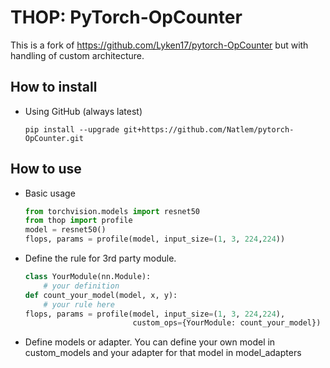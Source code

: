# THOP: PyTorch-OpCounter

This is a fork of https://github.com/Lyken17/pytorch-OpCounter but with handling of custom architecture.

## How to install 
    
* Using GitHub (always latest)
    
    `pip install --upgrade git+https://github.com/Natlem/pytorch-OpCounter.git`
    
## How to use 
* Basic usage 
    ```python
    from torchvision.models import resnet50
    from thop import profile
    model = resnet50()
    flops, params = profile(model, input_size=(1, 3, 224,224))
    ```    

* Define the rule for 3rd party module.
    
    ```python
    class YourModule(nn.Module):
        # your definition
    def count_your_model(model, x, y):
        # your rule here
    flops, params = profile(model, input_size=(1, 3, 224,224), 
                            custom_ops={YourModule: count_your_model})
    ```
* Define models or adapter.
    You can define your own model in custom_models and your adapter for that model in model_adapters
    
    
